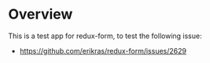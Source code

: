 # Overview

This is a test app for redux-form, to test the following issue:

* https://github.com/erikras/redux-form/issues/2629
